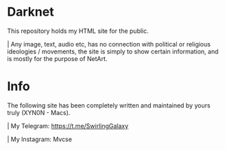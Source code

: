 # Darknet

This repository holds my HTML site for the public.

| Any image, text, audio etc, has no connection with political or religious ideologies / movements, the site is simply to show certain information, and is mostly for the purpose of NetArt. 

# Info
The following site has been completely written and maintained by yours truly (XYN0N - Macs).

| My Telegram: https://t.me/SwirlingGalaxy

| My Instagram: Mvcse
